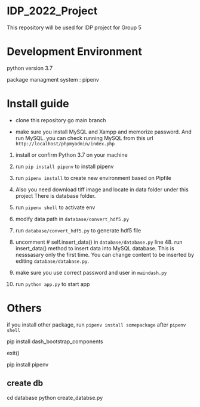 # IDP_2022_Project
This repository will be used for IDP project for Group 5


# Development Environment

python version 3.7

package managment system : pipenv


# Install guide

- clone this repository go main branch

- make sure you install  MySQL and Xampp and memorize password. And run MySQL. you can check running MySQL from this url  `http://localhost/phpmyadmin/index.php`

1. install or confirm Python 3.7 on your machine

2. run `pip install pipenv` to install pipenv

3. run  `pipenv install` to create new environment based on Pipfile

4. Also you need download tiff image and locate in data folder under this project There is database folder. 

5. run `pipenv shell` to activate env

6. modify data path in `database/convert_hdf5.py`

7. run `database/convert_hdf5.py` to generate hdf5 file

8. uncomment # self.insert_data() in `database/database.py` line 48. run insert_data() method to insert data into MySQL database. This is nesssasary only the first time. You can change content to be inserted by editing `database/database.py`.

9. make sure you use correct password and user in `maindash.py`

10. run `python app.py` to start app


# Others

if you install other package, run `pipenv install somepackage` after `pipenv shell`



pip install dash_bootstrap_components

exit()

pip install pipenv


## create db

cd database
python create_databse.py